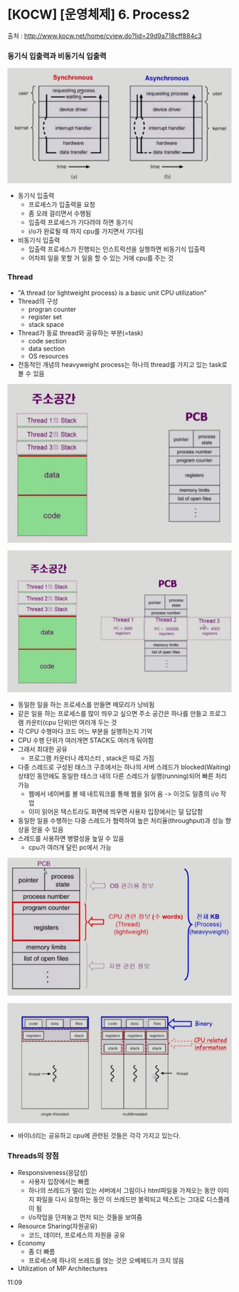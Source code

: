 # [KOCW] [운영체제] 6. Process2

출처 : http://www.kocw.net/home/cview.do?lid=29d9a718cff884c3

### 동기식 입출력과 비동기식 입출력

![06](./img/06.jpg)

- 동기식 입출력
  - 프로세스가 입출력을 요청
  - 좀 오래 걸리면서 수행됨
  - 입출력 프로세스가 기다려야 하면 동기식
  - i/o가 완료될 때 까지 cpu를 가지면서 기다림
- 비동기식 입출력
  - 입출력 프로세스가 진행되는 인스트럭션을 실행하면 비동기식 입출력
  - 어차피 일을 못할 거 일을 할 수 있는 거에 cpu를 주는 것

### Thread

- "A thread (or lightweight process) is a basic unit CPU utilization"
- Thread의 구성
  - progran counter
  - register set
  - stack space
- Thread가 동료 thread와 공유하는 부분(=task)
  - code section
  - data section
  - OS resources
- 전동적인 개념의 heavyweight process는 하나의 thread를 가지고 있는 task로 볼 수  있음

![07](./img/07.jpg)

![08](./img/08.jpg)

- 동일한 일을 하는 프로세스를 만들면 메모리가 낭비됨
- 같은 일을 하는 프로세스를 많이 띄우고 싶으면 주소 공간은 하나를 만들고 프로그램 카운터(cpu 단위)만 여러개 두는 것
- 각 CPU 수행마다 코드 어느 부분을 실행하는지 기억
- CPU 수행 단위가 여러개면 STACK도 여러개 둬야함
- 그래서 최대한 공유
  - 프로그램 카운터나 레지스터 , stack은 따로 가짐
- 다중 스레드로 구성된 태스크 구조에서는 하나의 서버 스레드가 blocked(Waiting) 상태인 동안에도 동일한 태스크 내의 다른 스레드가 실행(running)되어 빠른 처리 가능
  - 웹에서 네이버를 볼 때 네트워크를 통해 웹을 읽어 옴 -> 이것도 일종의 i/o 작업
  - 이미 읽어온 텍스트라도 화면에 띄우면 사용자 입장에서는 덜 답답함
- 동일한 일을 수행하는 다중 스레드가 협력하여 높은 처리율(throughput)과 성능 향상을 얻을 수 있음
- 스레드를 사용하면 병렬성을 높일 수 있음
  - cpu가 여러개 달린 pc에서 가능

![09](./img/09.jpg)

![10](./img/10.jpg)

- 바이너리는 공유하고 cpu에 관련된 것들은 각각 가지고 있는다.

### Threads의 장점

- Responsiveness(응답성)
  - 사용자 입장에서는 빠름
  - 하나의 쓰레드가 멀리 있는 서버에서 그림이나 html파일을 가져오는 동안 이미지 파일을 다시 요청하는 동안 이 쓰레드만 블럭되고 텍스트는 그대로 디스플레이 됨
  - i/o작업을 던져놓고 먼저 되는 것들을 보여줌
- Resource Sharing(자원공유)
  - 코드, 데이터, 프로세스의 자원을 공유
- Economy
  - 좀 더 빠름
  - 프로세스에 하나의 쓰레드를 얹는 것은 오베헤드가 크지 않음
- Utilization of MP Architectures

11:09
